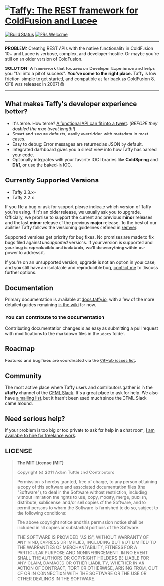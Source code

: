 # [![Taffy: The REST framework for ColdFusion and Lucee](https://raw.github.com/atuttle/Taffy/main/dashboard/logo-lg.png)](https://taffy.io)

[![Build Status](https://travis-ci.org/atuttle/Taffy.svg?branch=main)](https://travis-ci.org/atuttle/Taffy)
[![PRs Welcome](https://img.shields.io/badge/PRs-welcome-brightgreen.svg?style=flat)](https://makeapullrequest.com)

---

**PROBLEM:** Creating REST APIs with the native functionality in ColdFusion 10+ and Lucee is verbose, complex, and developer-hostile. Or maybe you're still on an older version of ColdFusion.

**SOLUTION:** A framework that focuses on Developer Experience and helps you "fall into a pit of success". **You've come to the right place.** Taffy is low friction, simple to get started, and compatible as far back as ColdFusion 8. CF8 was released in 2007! 😱

---

## What makes Taffy's developer experience better?

- It's terse. How terse? [A functional API can fit into a tweet](https://twitter.com/taffyio/status/327415972581486592). (_BEFORE they doubled the max tweet length!_)
- Smart and secure defaults, easily overridden with metadata in most cases.
- Easy to debug: Error messages are returned as JSON by default.
- Integrated dashboard gives you a direct view into how Taffy has parsed your code.
- Optionally integrates with your favorite IOC libraries like **ColdSpring** and **DI/1**, or use the baked-in IOC.

## Currently Supported Versions

- Taffy 3.3.x+
- Taffy 2.2.x

If you file a bug or ask for support please indicate which version of Taffy you're using. If it's an older release, we usually ask you to upgrade. Officially, we promise to support the current and previous **minor** releases and the last **minor** release of the previous **major** release. To the best of our abilities Taffy follows the versioning guidelines defined in [semver](https://semver.org/).

Supported versions get priority for bug fixes. No promises are made to fix bugs filed against _unsupported_ versions. If your version is supported and your bug is reproducible and isolatable, we'll do everything within our power to address it.

If you're on an unsupported version, upgrade is not an option in your case, and you still have an isolatable and reproducible bug, [contact me][5] to discuss further options.

## Documentation

Primary documentation is available at [docs.taffy.io](https://docs.taffy.io), with a few of the more detailed guides remaining [in the wiki][3] for now.

### You can contribute to the documentation

Contributing documentation changes is as easy as submitting a pull request with modifications to the markdown files in the `/docs` folder.

## Roadmap

Features and bug fixes are coordinated via the [GitHub issues list](https://github.com/atuttle/Taffy/issues).

## Community

The most active place where Taffy users and contributors gather is in the **#taffy** channel of the [CFML Slack][4]. It's a great place to ask for help. We also have [a mailing list][1], but it hasn't been used much since the CFML Slack came around.

## Need serious help?

If your problem is too big or too private to ask for help in a chat room, [I am available to hire for freelance work][5].

## LICENSE

> **The MIT License (MIT)**
>
> Copyright (c) 2011 Adam Tuttle and Contributors
>
> Permission is hereby granted, free of charge, to any person obtaining a copy of this software and associated documentation files (the "Software"), to deal in the Software without restriction, including without limitation the rights to use, copy, modify, merge, publish, distribute, sublicense, and/or sell copies of the Software, and to permit persons to whom the Software is furnished to do so, subject to the following conditions:
>
> The above copyright notice and this permission notice shall be included in all copies or substantial portions of the Software.
>
> THE SOFTWARE IS PROVIDED "AS IS", WITHOUT WARRANTY OF ANY KIND, EXPRESS OR IMPLIED, INCLUDING BUT NOT LIMITED TO THE WARRANTIES OF MERCHANTABILITY, FITNESS FOR A PARTICULAR PURPOSE AND NONINFRINGEMENT. IN NO EVENT SHALL THE AUTHORS OR COPYRIGHT HOLDERS BE LIABLE FOR ANY CLAIM, DAMAGES OR OTHER LIABILITY, WHETHER IN AN ACTION OF CONTRACT, TORT OR OTHERWISE, ARISING FROM, OUT OF OR IN CONNECTION WITH THE SOFTWARE OR THE USE OR OTHER DEALINGS IN THE SOFTWARE.

[1]: https://groups.google.com/forum/#!forum/taffy-users
[3]: https://github.com/atuttle/Taffy/wiki
[4]: https://cfml-slack.herokuapp.com
[5]: https://twitter.com/adamtuttle
